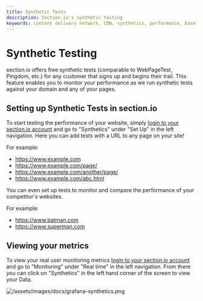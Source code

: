 ```yaml
---
title: Synthetic Tests
description: Section.io's synthetic testing
keywords: content delivery network, CDN, synthetics, performance, baseline, testing
---
```

# Synthetic Testing

section.io offers free synthetic tests (comparable to WebPageTest, Pingdom, etc.) for any customer that signs up and begins their trail. This feature enables you to monitor your performance as we run synthetic tests against your domain and any of your pages.

## Setting up Synthetic Tests in section.io

To start testing the performance of your website, simply [login to your section.io account](https://aperture.section.io/) and go to "Synthetics" under "Set Up" in the left navigation. Here you can add tests with a URL to any page on your site!

For example:
* https://www.example.com
* https://www.example.com/page/
* https://www.example.com/another/page/
* https://www.example.com/abc.html

You can even set up tests to monitor and compare the performance of your competitor's websites.

For example:
* https://www.batman.com
* https://www.superman.com

## Viewing your metrics

To view your real user monitoring metrics [login to your section.io account](https://aperture.section.io/) and go to "Monitoring" under "Real time" in the left navigation. From there you can click on "Synthetics" in the left hand corner of the screen to view your Data.

![/assets/images/docs/grafana-synthetics.png](/assets/images/docs/grafana-synthetics.png)
